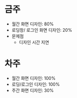 # 금주
- 월간 화면 디자인: 80%
- 로딩창/ 로그인 화면 디자인: 20%
- 문제점
   - 디자인 시간 지연
 
# 차주
- 월간 화면 디자인: 100%
- 로딩/로그인 디자인: 100% 
- 주간 화면 디자인: 30%
